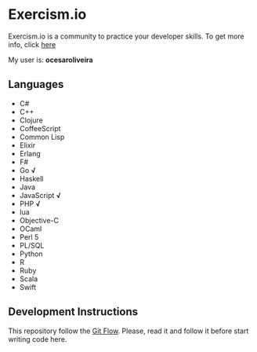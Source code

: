 # Exercism.io

Exercism.io is a community to practice your developer skills. To get more info, click [here](http://exercism.io)

My user is: **ocesaroliveira**

## Languages

* C#
* C++
* Clojure
* CoffeeScript
* Common Lisp
* Elixir
* Erlang
* F#
* Go **√**
* Haskell
* Java
* JavaScript **√**
* PHP **√**
* lua
* Objective-C
* OCaml
* Perl 5
* PL/SQL
* Python
* R
* Ruby
* Scala
* Swift

## Development Instructions

This repository follow the [Git Flow](http://danielkummer.github.io/git-flow-cheatsheet/). Please, read it and follow it before start writing code here.
